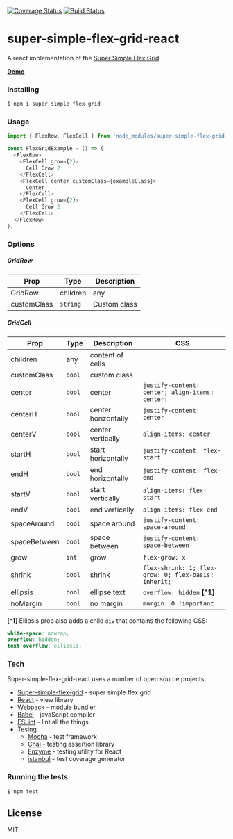 [![Coverage Status](https://coveralls.io/repos/github/open-sauces/super-simple-flex-grid-react/badge.svg?branch=master)](https://coveralls.io/github/open-sauces/super-simple-flex-grid-react?branch=master) [![Build Status](https://travis-ci.org/open-sauces/super-simple-flex-grid-react.svg?branch=master)](https://travis-ci.org/open-sauces/super-simple-flex-grid-react)


# super-simple-flex-grid-react

A react implementation of the [Super Simple Flex Grid](https://github.com/open-sauces/super-simple-flex-grid)

**[Demo](https://open-sauces.github.io/super-simple-flex-grid-react/example/dist)**

### Installing
```sh
$ npm i super-simple-flex-grid
```

### Usage
```javascript
import { FlexRow, FlexCell } from 'node_modules/super-simple-flex-grid-react/FlexGrid';

const FlexGridExample = () => (
  <FlexRow>
    <FlexCell grow={2}>
      Cell Grow 2
    </FlexCell>
    <FlexCell center customClass={exampleClass}>
      Center
    </FlexCell>
    <FlexCell grow={2}>
      Cell Grow 2
    </FlexCell>
  </FlexRow>
);
```

### Options

##### GridRow
| Prop        | Type   | Description                     |
| ----------- | ------ | ------------------------------- |
| GridRow     | children    | any    | Child `<FlexCell />` components |
| customClass | `string` | Custom class                    |

##### GridCell
| Prop         | Type   | Description         | CSS                                                  |
| ------------ | -------| --------------------| ---------------------------------------------------- |
| children     | any    | content of cells    |                                                      |
| customClass  | `bool` | custom class        |                                                      |
| center       | `bool` | center              | `justify-content: center; align-items: center;`      |
| centerH      | `bool` | center horizontally | `justify-content: center`                            |
| centerV      | `bool` | center vertically   | `align-items: center`                                |
| startH       | `bool` | start horizontally  | `justify-content: flex-start`                        |
| endH         | `bool` | end horizontally    | `justify-content: flex-end`                          |
| startV       | `bool` | start vertically    | `align-items: flex-start`                            |
| endV         | `bool` | end vertically      | `align-items: flex-end`                              |
| spaceAround  | `bool` | space around        | `justify-content: space-around`                      |
| spaceBetween | `bool` | space between       | `justify-content: space-between`                     |
| grow         | `int`  | grow                | `flex-grow: x`                                       |
| shrink       | `bool` | shrink              | `flex-shrink: 1; flex-grow: 0; flex-basis: inherit;` |
| ellipsis     | `bool` | ellipse text        | `overflow: hidden` **[^1]**                          |
| noMargin     | `bool` | no margin           | `margin: 0 !important`                               |

**[^1]**  Ellipsis prop also adds a child `div` that contains the following CSS:
```scss
white-space: nowrap;
overflow: hidden;
text-overflow: ellipsis;
```

### Tech
Super-simple-flex-grid-react uses a number of open source projects:

* [Super-simple-flex-grid](https://github.com/open-sauces/super-simple-flex-grid) - super simple flex grid
* [React](https://facebook.github.io/react) - view library
* [Webpack](http://webpack.github.io) - module bundler
* [Babel](https://babeljs.io) - javaScript compiler
* [ESLint](http://eslint.org) - lint all the things
* Tesing
  * [Mocha](https://mochajs.org) - test framework
  * [Chai](http://chaijs.com) - testing assertion library
  * [Enzyme](https://github.com/airbnb/enzyme) - testing utility for React
  * [istanbul](https://istanbul.js.org) - test coverage generator


### Running the tests
```sh
$ npm test
```

License
----

MIT
